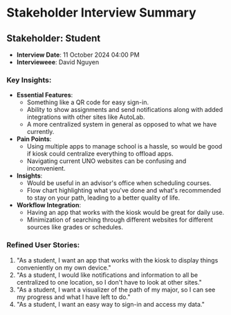 # Stakeholder Interview Summary

## Stakeholder: Student
- **Interview Date**: 11 October 2024 04:00 PM
- **Intervieweee**: David Nguyen

### Key Insights:
- **Essential Features**:
    - Something like a QR code for easy sign-in.
    - Ability to show assignments and send notifications along with added integrations with other sites like AutoLab.
    - A more centralized system in general as opposed to what we have currently. 
- **Pain Points**:
    - Using multiple apps to manage school is a hassle, so would be good if kiosk could centralize everything to offload apps.
    - Navigating current UNO websites can be confusing and inconvenient.
- **Insights**:
    - Would be useful in an advisor's office when scheduling courses.
    - Flow chart highlighting what you've done and what's recommended to stay on your path, leading to a better quality of life.
- **Workflow Integration**:
    - Having an app that works with the kiosk would be great for daily use.
    - Minimization of searching through different websites for different sources like grades or schedules.

### Refined User Stories:
1. "As a student, I want an app that works with the kiosk to display things conveniently on my own device."
2. "As a student, I would like notifications and information to all be centralized to one location, so I don't have to look at other sites."
3. "As a student, I want a visualizer of the path of my major, so I can see my progress and what I have left to do."
4. "As a student, I want an easy way to sign-in and access my data."